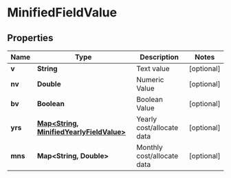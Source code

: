 
# MinifiedFieldValue

## Properties
Name | Type | Description | Notes
------------ | ------------- | ------------- | -------------
**v** | **String** | Text value |  [optional]
**nv** | **Double** | Numeric Value |  [optional]
**bv** | **Boolean** | Boolean Value |  [optional]
**yrs** | [**Map&lt;String, MinifiedYearlyFieldValue&gt;**](MinifiedYearlyFieldValue.md) | Yearly cost/allocate data |  [optional]
**mns** | **Map&lt;String, Double&gt;** | Monthly cost/allocate data |  [optional]



